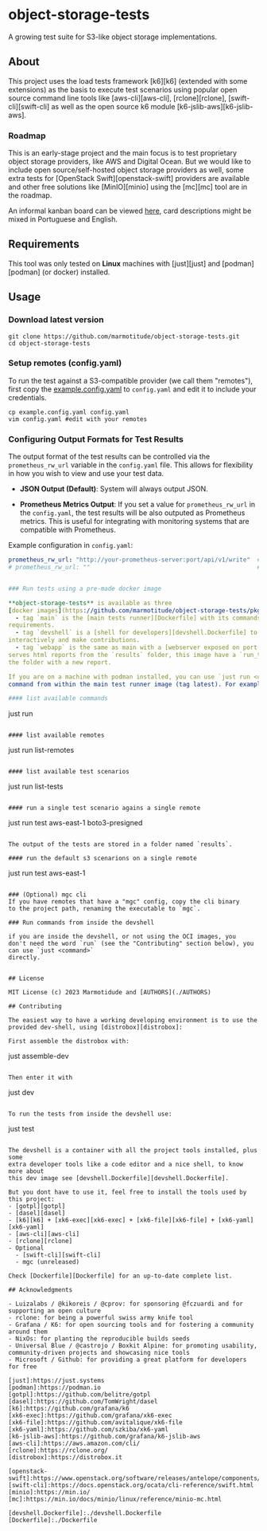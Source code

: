 # object-storage-tests

A growing test suite for S3-like object storage implementations.

## About

This project uses the load tests framework [k6][k6] (extended
with some extensions) as the basis to execute test scenarios using popular
open source command line tools like [aws-cli][aws-cli], [rclone][rclone],
[swift-cli][swift-cli] as well as the open source k6 module
[k6-jslib-aws][k6-jslib-aws].

### Roadmap

This is an early-stage project and the main focus is to test proprietary
object storage providers, like AWS and Digital Ocean. But we would like
to include open source/self-hosted object storage providers as well,
some extra tests for [OpenStack Swift][openstack-swift] providers are available and
other free solutions like [MinIO][minio] using the [mc][mc] tool are in the roadmap.

An informal kanban board can be viewed
[here](https://github.com/orgs/marmotitude/projects/2), card descriptions
might be mixed in Portuguese and English.

## Requirements

This tool was only tested on **Linux** machines with
[just][just] and [podman][podman] (or docker) installed.

## Usage

### Download latest version

```
git clone https://github.com/marmotitude/object-storage-tests.git
cd object-storage-tests
```

### Setup remotes (config.yaml)

To run the test against a S3-compatible provider (we call them "remotes"),
first copy the [example.config.yaml](./example.config.yaml) to `config.yaml`
and edit it to include your credentials.

```
cp example.config.yaml config.yaml
vim config.yaml #edit with your remotes
```

### Configuring Output Formats for Test Results

The output format of the test results can be controlled via the `prometheus_rw_url` variable in the `config.yaml` file. This allows for flexibility in how you wish to view and use your test data.

- **JSON Output (Default)**: System will always output JSON.

- **Prometheus Metrics Output**: If you set a value for `prometheus_rw_url` in the `config.yaml`, the test results will be also outputed as Prometheus metrics. This is useful for integrating with monitoring systems that are compatible with Prometheus.

Example configuration in `config.yaml`:

```yaml
prometheus_rw_url: "http://your-prometheus-server:port/api/v1/write"  # Outputs Prometheus metrics and JSON
# prometheus_rw_url: ""                                               # Outputs JSON (default)


### Run tests using a pre-made docker image

**object-storage-tests** is available as three
[docker images](https://github.com/marmotitude/object-storage-tests/pkgs/container/object-storage-tests/versions?filters%5Bversion_type%5D=tagged):
  - tag `main` is the [main tests runner][Dockerfile] with its commands and
requirements.
  - tag `devshell` is a [shell for developers][devshell.Dockerfile] to use it
interactively and make contributions.
  - tag `webapp` is the same as main with a [webserver exposed on port 5000][webapp.Dockerfile] that
serves html reports from the `results` folder, this image have a `run_tests.sh` script that updates
the folder with a new report.

If you are on a machine with podman installed, you can use `just run <command>` to execute a
command from within the main test runner image (tag latest). For example:

#### list available commands

```

just run

```

#### list available remotes
```

just run list-remotes

```

#### list available test scenarios
```

just run list-tests

```

#### run a single test scenario agains a single remote

```

just run test aws-east-1 boto3-presigned

```

The output of the tests are stored in a folder named `results`.

#### run the default s3 scenarions on a single remote
```

just run test aws-east-1

```

### (Optional) mgc cli
If you have remotes that have a "mgc" config, copy the cli binary
to the project path, renaming the executable to `mgc`.

### Run commands from inside the devshell

if you are inside the devshell, or not using the OCI images, you
don't need the word `run` (see the "Contributing" section below), you can use `just <command>`
directly.


## License

MIT License (c) 2023 Marmotidude and [AUTHORS](./AUTHORS)

## Contributing

The easiest way to have a working developing environment is to use the
provided dev-shell, using [distrobox][distrobox]:

First assemble the distrobox with:
```

just assemble-dev

```

Then enter it with
```

just dev

```

To run the tests from inside the devshell use:
```

just test <remote name>

```

The devshell is a container with all the project tools installed, plus some
extra developer tools like a code editor and a nice shell, to know more about
this dev image see [devshell.Dockerfile][devshell.Dockerfile].

But you dont have to use it, feel free to install the tools used by this project:
- [gotpl][gotpl]
- [dasel][dasel]
- [k6][k6] + [xk6-exec][xk6-exec] + [xk6-file][xk6-file] + [xk6-yaml][xk6-yaml]
- [aws-cli][aws-cli]
- [rclone][rclone]
- Optional
  - [swift-cli][swift-cli]
  - mgc (unreleased)

Check [Dockerfile][Dockerfile] for an up-to-date complete list.

## Acknowledgments

- Luizalabs / @kikoreis / @cprov: for sponsoring @fczuardi and for supporting an open culture
- rclone: for being a powerful swiss army knife tool
- Grafana / K6: for open sourcing tools and for fostering a community around them
- NixOs: for planting the reproducible builds seeds
- Universal Blue / @castrojo / Boxkit Alpine: for promoting usability, community-driven projects and showcasing nice tools
- Microsoft / Github: for providing a great platform for developers for free

[just]:https://just.systems
[podman]:https://podman.io
[gotpl]:https://github.com/belitre/gotpl
[dasel]:https://github.com/TomWright/dasel
[k6]:https://github.com/grafana/k6
[xk6-exec]:https://github.com/grafana/xk6-exec
[xk6-file]:https://github.com/avitalique/xk6-file
[xk6-yaml]:https://github.com/szkiba/xk6-yaml
[k6-jslib-aws]:https://github.com/grafana/k6-jslib-aws
[aws-cli]:https://aws.amazon.com/cli/
[rclone]:https://rclone.org/
[distrobox]:https://distrobox.it

[openstack-swift]:https://www.openstack.org/software/releases/antelope/components/swift
[swift-cli]:https://docs.openstack.org/ocata/cli-reference/swift.html
[minio]:https://min.io/
[mc]:https://min.io/docs/minio/linux/reference/minio-mc.html

[devshell.Dockerfile]:./devshell.Dockerfile
[Dockerfile]:./Dockerfile

```
